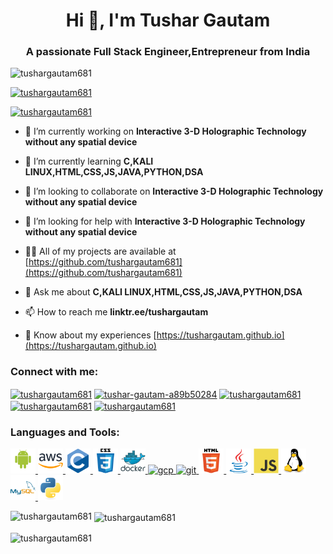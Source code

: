 <h1 align="center">Hi 👋, I'm Tushar Gautam</h1>
<h3 align="center">A passionate Full Stack Engineer,Entrepreneur from India</h3>

<p align="left"> <img src="https://komarev.com/ghpvc/?username=tushargautam681&label=Profile%20views&color=0e75b6&style=flat" alt="tushargautam681" /> </p>

<p align="left"> <a href="https://github.com/ryo-ma/github-profile-trophy"><img src="https://github-profile-trophy.vercel.app/?username=tushargautam681" alt="tushargautam681" /></a> </p>

<p align="left"> <a href="https://twitter.com/tushargautam681" target="blank"><img src="https://img.shields.io/twitter/follow/tushargautam681?logo=twitter&style=for-the-badge" alt="tushargautam681" /></a> </p>

- 🔭 I’m currently working on **Interactive 3-D Holographic Technology without any spatial device**

- 🌱 I’m currently learning **C,KALI LINUX,HTML,CSS,JS,JAVA,PYTHON,DSA**

- 👯 I’m looking to collaborate on **Interactive 3-D Holographic Technology without any spatial device**

- 🤝 I’m looking for help with **Interactive 3-D Holographic Technology without any spatial device**

- 👨‍💻 All of my projects are available at [https://github.com/tushargautam681](https://github.com/tushargautam681)

- 💬 Ask me about **C,KALI LINUX,HTML,CSS,JS,JAVA,PYTHON,DSA**

- 📫 How to reach me **linktr.ee/tushargautam**

- 📄 Know about my experiences [https://tushargautam.github.io](https://tushargautam.github.io)

<h3 align="left">Connect with me:</h3>
<p align="left">
<a href="https://twitter.com/tushargautam681" target="blank"><img align="center" src="https://raw.githubusercontent.com/rahuldkjain/github-profile-readme-generator/master/src/images/icons/Social/twitter.svg" alt="tushargautam681" height="30" width="40" /></a>
<a href="https://linkedin.com/in/tushar-gautam-a89b50284" target="blank"><img align="center" src="https://raw.githubusercontent.com/rahuldkjain/github-profile-readme-generator/master/src/images/icons/Social/linked-in-alt.svg" alt="tushar-gautam-a89b50284" height="30" width="40" /></a>
<a href="https://kaggle.com/tushargautam681" target="blank"><img align="center" src="https://raw.githubusercontent.com/rahuldkjain/github-profile-readme-generator/master/src/images/icons/Social/kaggle.svg" alt="tushargautam681" height="30" width="40" /></a>
<a href="https://www.hackerrank.com/tushargautam681" target="blank"><img align="center" src="https://raw.githubusercontent.com/rahuldkjain/github-profile-readme-generator/master/src/images/icons/Social/hackerrank.svg" alt="tushargautam681" height="30" width="40" /></a>
<a href="https://www.leetcode.com/tushargautam681" target="blank"><img align="center" src="https://raw.githubusercontent.com/rahuldkjain/github-profile-readme-generator/master/src/images/icons/Social/leet-code.svg" alt="tushargautam681" height="30" width="40" /></a>
</p>

<h3 align="left">Languages and Tools:</h3>
<p align="left"> <a href="https://developer.android.com" target="_blank" rel="noreferrer"> <img src="https://raw.githubusercontent.com/devicons/devicon/master/icons/android/android-original-wordmark.svg" alt="android" width="40" height="40"/> </a> <a href="https://aws.amazon.com" target="_blank" rel="noreferrer"> <img src="https://raw.githubusercontent.com/devicons/devicon/master/icons/amazonwebservices/amazonwebservices-original-wordmark.svg" alt="aws" width="40" height="40"/> </a> <a href="https://www.cprogramming.com/" target="_blank" rel="noreferrer"> <img src="https://raw.githubusercontent.com/devicons/devicon/master/icons/c/c-original.svg" alt="c" width="40" height="40"/> </a> <a href="https://www.w3schools.com/css/" target="_blank" rel="noreferrer"> <img src="https://raw.githubusercontent.com/devicons/devicon/master/icons/css3/css3-original-wordmark.svg" alt="css3" width="40" height="40"/> </a> <a href="https://www.docker.com/" target="_blank" rel="noreferrer"> <img src="https://raw.githubusercontent.com/devicons/devicon/master/icons/docker/docker-original-wordmark.svg" alt="docker" width="40" height="40"/> </a> <a href="https://cloud.google.com" target="_blank" rel="noreferrer"> <img src="https://www.vectorlogo.zone/logos/google_cloud/google_cloud-icon.svg" alt="gcp" width="40" height="40"/> </a> <a href="https://git-scm.com/" target="_blank" rel="noreferrer"> <img src="https://www.vectorlogo.zone/logos/git-scm/git-scm-icon.svg" alt="git" width="40" height="40"/> </a> <a href="https://www.w3.org/html/" target="_blank" rel="noreferrer"> <img src="https://raw.githubusercontent.com/devicons/devicon/master/icons/html5/html5-original-wordmark.svg" alt="html5" width="40" height="40"/> </a> <a href="https://www.java.com" target="_blank" rel="noreferrer"> <img src="https://raw.githubusercontent.com/devicons/devicon/master/icons/java/java-original.svg" alt="java" width="40" height="40"/> </a> <a href="https://developer.mozilla.org/en-US/docs/Web/JavaScript" target="_blank" rel="noreferrer"> <img src="https://raw.githubusercontent.com/devicons/devicon/master/icons/javascript/javascript-original.svg" alt="javascript" width="40" height="40"/> </a> <a href="https://www.linux.org/" target="_blank" rel="noreferrer"> <img src="https://raw.githubusercontent.com/devicons/devicon/master/icons/linux/linux-original.svg" alt="linux" width="40" height="40"/> </a> <a href="https://www.mysql.com/" target="_blank" rel="noreferrer"> <img src="https://raw.githubusercontent.com/devicons/devicon/master/icons/mysql/mysql-original-wordmark.svg" alt="mysql" width="40" height="40"/> </a> <a href="https://www.python.org" target="_blank" rel="noreferrer"> <img src="https://raw.githubusercontent.com/devicons/devicon/master/icons/python/python-original.svg" alt="python" width="40" height="40"/> </a> </p>

<p><img align="left" src="https://github-readme-stats.vercel.app/api/top-langs?username=tushargautam681&show_icons=true&locale=en&layout=compact" alt="tushargautam681" /></p>

<p>&nbsp;<img align="center" src="https://github-readme-stats.vercel.app/api?username=tushargautam681&show_icons=true&locale=en" alt="tushargautam681" /></p>

<p><img align="center" src="https://github-readme-streak-stats.herokuapp.com/?user=tushargautam681&" alt="tushargautam681" /></p>
